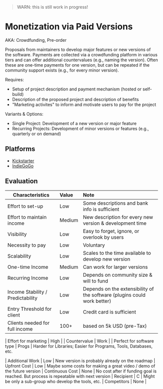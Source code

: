 > WARN: this is still work in progress!

# Monetization via Paid Versions
AKA: Crowdfunding, Pre-order

Proposals from maintainers to develop major features or new versions of the software. Payments are collected via a crowdfunding platform in various tiers and can offer additional countervalues (e.g., naming the version).
Often these are one-time payments for one version, but can be repeated if the community support exists (e.g., for every minor version).

Requires:
* Setup of project description and payment mechanism (hosted or self-build)
* Description of the proposed project and description of benefits
* "Marketing activites" to inform and motivate users to pay for the project

Variants & Options:
* Single Project: Development of a new version or major feature
* Recurring Projects: Development of minor versions or features (e.g., quarterly or on demand)

## Platforms
* [Kickstarter](https://issuehunt.io/)
* [IndieGoGo](https://www.indiegogo.com/)

## Evaluation

| Characteristics                   | Value  | Note |
| --------------------------------- |:------ |:---- |
| Effort to set-up                  | Low    | Some descriptions and bank info is sufficient
| Effort to maintain income         | Medium | New description for every new version & development time
| Visibility                        | Low    | Easy to forget, ignore, or overlook by users
| Necessity to pay                  | Low    | Voluntary
| Scalability                       | Low    | Scales to the time available to develop new version
| One-time Income                   | Medium | Can work for larger versions
| Recurring Income                  | Low    | Depends on community size & will to fund
| Income Stability / Predictability | Low    | Depends on the extensibility of the software (plugins could work better)
| Entry Threshold for client        | Low    | Credit card is sufficient
| Clients needed for full income    | 100+   | based on 5k USD (pre-Tax)

| Effort for marketing              | High   | 
| Countervalue                      | Work   | 
| Perfect for software type         | Progs  | Harder for Libraries; Easier for Programs, Tools, Databases, etc.

| Additional Work                   | Low    | New version is probably already on the roadmap
| Upfront Cost                      | Low    | Maybe some costs for making a great video / demo of the future version
| Continuous Cost                   | None   | No cost after if funding goal is reached. But process is repeatable with next version
| Recipient                         | C      | Might be only a sub-group who develop the tools, etc.
| Competitors                       | None   | 
